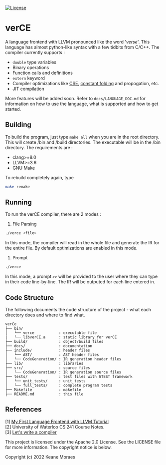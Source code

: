 [![License](https://img.shields.io/badge/License-Apache_2.0-blue.svg)](https://opensource.org/licenses/Apache-2.0)
# verCE

A language frontend with LLVM pronounced like the word '_verse_'. This language has almost python-like syntax with a few tidbits from C/C++. The compiler currently supports :

* `double` type variables
* Binary operations
* Function calls and definitions
* `extern` keyword
* Compiler optimizations like [CSE](https://en.wikipedia.org/wiki/Common_subexpression_elimination), [constant folding](https://en.wikipedia.org/wiki/Constant_folding) and propogation, etc.
* JIT compilation

More features will be added soon. Refer to `docs/LANGUAGE_DOC.md` for information on how to use the language, what is supported and how to get started.

## Building 
To build the program, just type `make all` when you are in the root directory. This will create /bin and /build directories. The executable will be in the /bin directory. The requirements are :

* clang>=8.0
* LLVM>=3.6
* GNU Make

To rebuild completely again, type

```bash
make remake
```

## Running
To run the verCE compiler, there are 2 modes :  
1. File Parsing
```bash
./verce <file>
```
In this mode, the compiler will read in the whole file and generate the IR for the entire file. By default optimizations are enabled in this mode. 

1. Prompt
```bash
./verce
```
In this mode, a prompt `>>` will be provided to the user where they can type in their code line-by-line. The IR will be outputed for each line entered in.

## Code Structure

The following documents the code structure of the project - what each directory does and where to find what.

```text
verCe
├── bin/
│   └── verce           : executable file
|   └── libverCE.a      : static library for verCE 
├── build/              : object/build files
├── docs/               : documentation
├── include/            : header files
│   └── AST/            : AST header files
│   └── CodeGeneration/ : IR generation header files
├── lib/                : libraries
├── src/                : source files
│   └── CodeGeneration/ : IR generation source files
├── tests/              : test files with GTEST framework
│   └── unit_tests/     : unit tests
│   └── full_tests/     : complete program tests
├── Makefile            : makefile
├── README.md           : this file

```

## References

[1] [My First Language Frontend with LLVM Tutorial](https://llvm.org/docs/tutorial/MyFirstLanguageFrontend/index.html)  
[2] University of Waterloo CS 241 Course Notes.  
[3] [Let's write a compiler](https://briancallahan.net/blog/20210814.html)

This project is licensed under the Apache 2.0 License. See the LICENSE file for more information. The copyright notice is below.

Copyright (c) 2022 Keane Moraes
